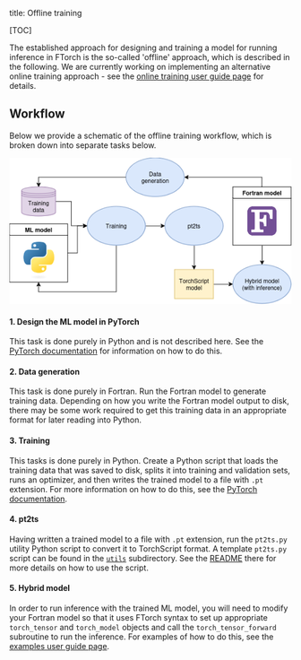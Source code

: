 title: Offline training

[TOC]

The established approach for designing and training a model for running
inference in FTorch is the so-called 'offline' approach, which is described in
the following. We are currently working on implementing an alternative online
training approach - see the
[online training user guide page](pages/online.html) for details.

## Workflow

Below we provide a schematic of the offline training workflow, which is broken
down into separate tasks below.

![schematic](offline.png "Offline training schematic")

#### 1. Design the ML model in PyTorch

This task is done purely in Python and is not described here. See the
[PyTorch documentation](https://pytorch.org/tutorials/beginner/introyt/modelsyt_tutorial.html) for information on how to do this.

#### 2. Data generation

This task is done purely in Fortran. Run the Fortran model to generate training
data. Depending on how you write the Fortran model output to disk, there may be
some work required to get this training data in an appropriate format for later
reading into Python.

#### 3. Training

This tasks is done purely in Python. Create a Python script that loads the
training data that was saved to disk, splits it into training and validation
sets, runs an optimizer, and then writes the trained model to a file with `.pt`
extension. For more information on how to do this, see the
[PyTorch documentation](https://pytorch.org/tutorials/beginner/introyt/trainingyt.html).

#### 4. pt2ts

Having written a trained model to a file with `.pt` extension, run the
`pt2ts.py` utility Python script to convert it to TorchScript format. A template
`pt2ts.py` script can be found in the
[`utils`](https://github.com/Cambridge-ICCS/FTorch/tree/main/utils)
subdirectory. See the
[README](https://github.com/Cambridge-ICCS/FTorch/blob/main/utils/README.md)
there for more details on how to use the script.

#### 5. Hybrid model

In order to run inference with the trained ML model, you will need to modify
your Fortran model so that it uses FTorch syntax to set up appropriate
`torch_tensor` and `torch_model` objects and call the `torch_tensor_forward`
subroutine to run the inference. For examples of how to do this, see the
[examples user guide page](pages/examples.html).
